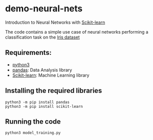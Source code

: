 # demo-neural-nets
Introduction to Neural Networks with [Scikit-learn](https://scikit-learn.org/stable/)

The code contains a simple use case of neural networks performing a classification task on the [Iris dataset](https://archive.ics.uci.edu/ml/datasets/iris)

## Requirements:

* [python3](https://www.python.org/downloads/)
* [pandas](https://pandas.pydata.org/): Data Analysis library
* [Scikit-learn](https://scikit-learn.org/stable/): Machine Learning library

## Installing the required libraries
```
python3 -m pip install pandas
python3 -m pip install scikit-learn
```

## Running the code
```
python3 model_training.py
```
